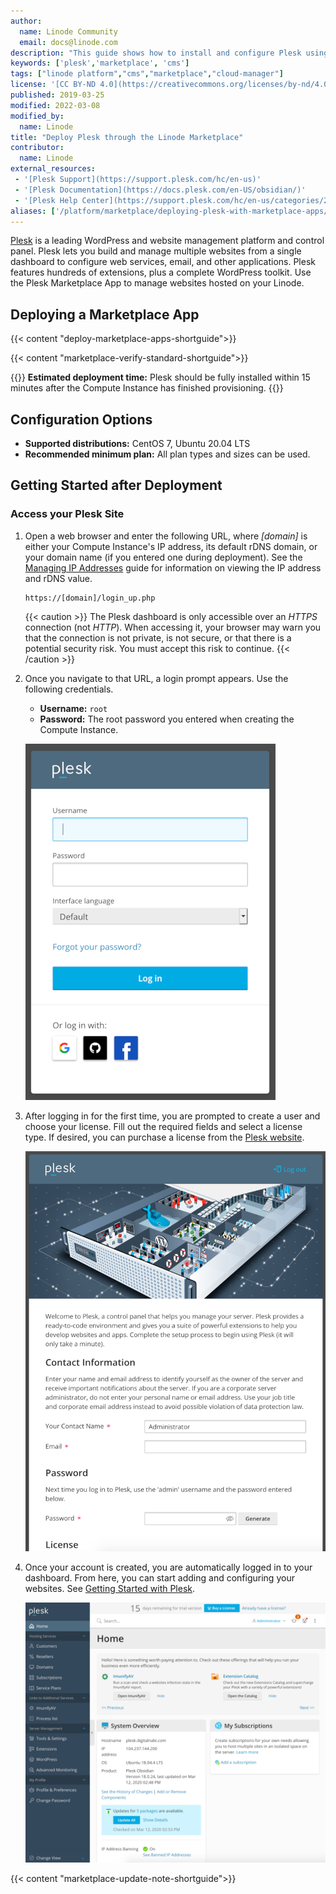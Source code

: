 ```yaml
---
author:
  name: Linode Community
  email: docs@linode.com
description: "This guide shows how to install and configure Plesk using the Linode Marketplace Apps. Plesk is a leading WordPress and website management control panel."
keywords: ['plesk','marketplace', 'cms']
tags: ["linode platform","cms","marketplace","cloud-manager"]
license: '[CC BY-ND 4.0](https://creativecommons.org/licenses/by-nd/4.0)'
published: 2019-03-25
modified: 2022-03-08
modified_by:
  name: Linode
title: "Deploy Plesk through the Linode Marketplace"
contributor:
  name: Linode
external_resources:
 - '[Plesk Support](https://support.plesk.com/hc/en-us)'
 - '[Plesk Documentation](https://docs.plesk.com/en-US/obsidian/)'
 - '[Plesk Help Center](https://support.plesk.com/hc/en-us/categories/201413825-Technical-Questions)'
aliases: ['/platform/marketplace/deploying-plesk-with-marketplace-apps/','/guides/deploying-plesk-with-marketplace-apps/','/platform/one-click/deploy-plesk-with-one-click-apps/','/guides/deploy-plesk-with-one-click-apps/','/guides/plesk-marketplace-app/']
---
```


[Plesk](https://www.plesk.com) is a leading WordPress and website management platform and control panel. Plesk lets you build and manage multiple websites from a single dashboard to configure web services, email, and other applications. Plesk features hundreds of extensions, plus a complete WordPress toolkit. Use the Plesk Marketplace App to manage websites hosted on your Linode.

## Deploying a Marketplace App

{{< content "deploy-marketplace-apps-shortguide">}}

{{< content "marketplace-verify-standard-shortguide">}}

{{<note>}}
**Estimated deployment time:** Plesk should be fully installed within 15 minutes after the Compute Instance has finished provisioning.
{{</note>}}

## Configuration Options

- **Supported distributions:** CentOS 7, Ubuntu 20.04 LTS
- **Recommended minimum plan:** All plan types and sizes can be used.

## Getting Started after Deployment

### Access your Plesk Site

1.  Open a web browser and enter the following URL, where *[domain]* is either your Compute Instance's IP address, its default rDNS domain, or your domain name (if you entered one during deployment). See the [Managing IP Addresses](/docs/guides/managing-ip-addresses/) guide for information on viewing the IP address and rDNS value.

        https://[domain]/login_up.php

    {{< caution >}}
The Plesk dashboard is only accessible over an *HTTPS* connection (not *HTTP*). When accessing it, your browser may warn you that the connection is not private, is not secure, or that there is a potential security risk. You must accept this risk to continue.
{{< /caution >}}

1.  Once you navigate to that URL, a login prompt appears. Use the following credentials.

    - **Username:** `root`
    - **Password:** The root password you entered when creating the Compute Instance.

    ![Plesk Login Screen](plesk-login-screen.png)

1.  After logging in for the first time, you are prompted to create a user and choose your license. Fill out the required fields and select a license type. If desired, you can purchase a license from the [Plesk website](https://www.plesk.com/pricing/).

    ![Plesk Account Signup](plesk-account-signup.png)

1.  Once your account is created, you are automatically logged in to your dashboard. From here, you can start adding and configuring your websites. See [Getting Started with Plesk](https://docs.plesk.com/en-US/obsidian/quick-start-guide/getting-started-with-plesk.74372/).

    ![Plesk Dashboard](plesk-dashboard-screen.png)

{{< content "marketplace-update-note-shortguide">}}

